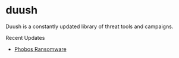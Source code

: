 # duush
Duush is a constantly updated library of threat tools and campaigns.

Recent Updates
* [Phobos Ransomware](2024/phobos-ransomware.md)
